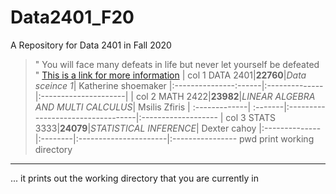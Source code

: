 # Data2401_F20
A Repository for Data 2401 in Fall 2020
> " You will face many defeats in life but never let yourself be defeated "
[This is a link for more information](https://images.app.goo.gl/DdBJEYBUizv1M8nG9)
| col 1 DATA 2401|__22760__|_Data sceince 1_| Katherine shoemaker
 |:---------------:------|:--------------|:---------------------|
| col 2 MATH 2422|__23982__|_LINEAR ALGEBRA AND MULTI CALCULUS_| Msilis Zfiris
 | :-------------| :-------|:----------------------------------|:-------------------
| col 3 STATS 3333|__24079__|_STATISTICAL INFERENCE_| Dexter cahoy
  |:--------------|:--------|:----------------------|:----------------
  pwd print working directory 
  ____________________________ 
 ...
 it prints out the working directory that you are currently in 
